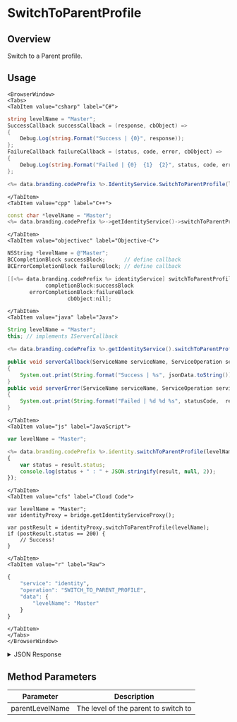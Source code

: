 # SwitchToParentProfile
## Overview
Switch to a Parent profile.

<PartialServop service_name="identity" operation_name="SWITCH_TO_PARENT_PROFILE" />

## Usage

```mdx-code-block
<BrowserWindow>
<Tabs>
<TabItem value="csharp" label="C#">
```

```csharp
string levelName = "Master";
SuccessCallback successCallback = (response, cbObject) =>
{
    Debug.Log(string.Format("Success | {0}", response));
};
FailureCallback failureCallback = (status, code, error, cbObject) =>
{
    Debug.Log(string.Format("Failed | {0}  {1}  {2}", status, code, error));
};

<%= data.branding.codePrefix %>.IdentityService.SwitchToParentProfile(levelName, successCallback, failureCallback);
```

```mdx-code-block
</TabItem>
<TabItem value="cpp" label="C++">
```

```cpp
const char *levelName = "Master";
<%= data.branding.codePrefix %>->getIdentityService()->switchToParentProfile(levelName, this);
```

```mdx-code-block
</TabItem>
<TabItem value="objectivec" label="Objective-C">
```

```objectivec
NSString *levelName = @"Master";
BCCompletionBlock successBlock;      // define callback
BCErrorCompletionBlock failureBlock; // define callback

[[<%= data.branding.codePrefix %> identityService] switchToParentProfile:levelName
            completionBlock:successBlock
       errorCompletionBlock:failureBlock
                   cbObject:nil];
```

```mdx-code-block
</TabItem>
<TabItem value="java" label="Java">
```

```java
String levelName = "Master";
this; // implements IServerCallback

<%= data.branding.codePrefix %>.getIdentityService().switchToParentProfile(levelName, this);

public void serverCallback(ServiceName serviceName, ServiceOperation serviceOperation, JSONObject jsonData)
{
    System.out.print(String.format("Success | %s", jsonData.toString()));
}
public void serverError(ServiceName serviceName, ServiceOperation serviceOperation, int statusCode, int reasonCode, String jsonError)
{
    System.out.print(String.format("Failed | %d %d %s", statusCode,  reasonCode, jsonError.toString()));
}
```

```mdx-code-block
</TabItem>
<TabItem value="js" label="JavaScript">
```

```javascript
var levelName = "Master";

<%= data.branding.codePrefix %>.identity.switchToParentProfile(levelName, result =>
{
	var status = result.status;
	console.log(status + " : " + JSON.stringify(result, null, 2));
});
```

```mdx-code-block
</TabItem>
<TabItem value="cfs" label="Cloud Code">
```

```cfscript
var levelName = "Master";
var identityProxy = bridge.getIdentityServiceProxy();

var postResult = identityProxy.switchToParentProfile(levelName);
if (postResult.status == 200) {
    // Success!
}
```

```mdx-code-block
</TabItem>
<TabItem value="r" label="Raw">
```

```r
{
	"service": "identity",
	"operation": "SWITCH_TO_PARENT_PROFILE",
	"data": {
		"levelName": "Master"
	}
}
```

```mdx-code-block
</TabItem>
</Tabs>
</BrowserWindow>
```

<details>
<summary>JSON Response</summary>

```json
{  
   "data":{  
      "gameId":"12335",
      "profileId":"08ae9b33-3e9d-43d5-835e-7915e0da0fca",
      "switchToAppId":"12335"
   },
   "status":200
}
```
</details>

## Method Parameters
Parameter | Description
--------- | -----------
parentLevelName | The level of the parent to switch to


